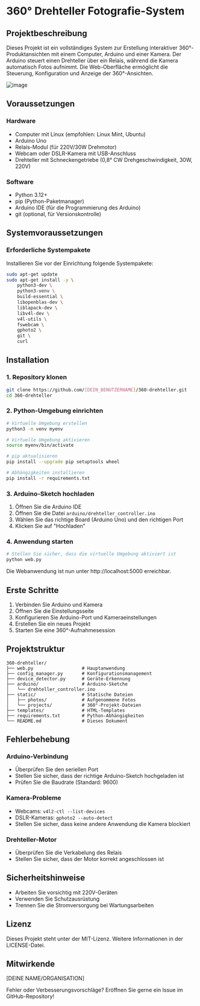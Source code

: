 # 360° Drehteller Fotografie-System

## Projektbeschreibung
Dieses Projekt ist ein vollständiges System zur Erstellung interaktiver 360°-Produktansichten mit einem Computer, Arduino und einer Kamera. Der Arduino steuert einen Drehteller über ein Relais, während die Kamera automatisch Fotos aufnimmt. Die Web-Oberfläche ermöglicht die Steuerung, Konfiguration und Anzeige der 360°-Ansichten.

![image](https://github.com/user-attachments/assets/9b665173-186d-4473-9a0b-8c1d37c44559)

## Voraussetzungen

### Hardware
- Computer mit Linux (empfohlen: Linux Mint, Ubuntu)
- Arduino Uno
- Relais-Modul (für 220V/30W Drehmotor)
- Webcam oder DSLR-Kamera mit USB-Anschluss
- Drehteller mit Schneckengetriebe (0,8° CW Drehgeschwindigkeit, 30W, 220V)

### Software
- Python 3.12+
- pip (Python-Paketmanager)
- Arduino IDE (für die Programmierung des Arduino)
- git (optional, für Versionskontrolle)

## Systemvoraussetzungen

### Erforderliche Systempakete
Installieren Sie vor der Einrichtung folgende Systempakete:

```bash
sudo apt-get update
sudo apt-get install -y \
    python3-dev \
    python3-venv \
    build-essential \
    libopenblas-dev \
    liblapack-dev \
    libv4l-dev \
    v4l-utils \
    fswebcam \
    gphoto2 \
    git \
    curl
```

## Installation

### 1. Repository klonen
```bash
git clone https://github.com/[DEIN_BENUTZERNAME]/360-drehteller.git
cd 360-drehteller
```

### 2. Python-Umgebung einrichten
```bash
# Virtuelle Umgebung erstellen
python3 -m venv myenv

# Virtuelle Umgebung aktivieren
source myenv/bin/activate

# pip aktualisieren
pip install --upgrade pip setuptools wheel

# Abhängigkeiten installieren
pip install -r requirements.txt
```

### 3. Arduino-Sketch hochladen
1. Öffnen Sie die Arduino IDE
2. Öffnen Sie die Datei `arduino/drehteller_controller.ino`
3. Wählen Sie das richtige Board (Arduino Uno) und den richtigen Port
4. Klicken Sie auf "Hochladen"

### 4. Anwendung starten
```bash
# Stellen Sie sicher, dass die virtuelle Umgebung aktiviert ist
python web.py
```

Die Webanwendung ist nun unter http://localhost:5000 erreichbar.

## Erste Schritte

1. Verbinden Sie Arduino und Kamera
2. Öffnen Sie die Einstellungsseite
3. Konfigurieren Sie Arduino-Port und Kameraeinstellungen
4. Erstellen Sie ein neues Projekt
5. Starten Sie eine 360°-Aufnahmesession

## Projektstruktur

```
360-drehteller/
├── web.py                  # Hauptanwendung
├── config_manager.py       # Konfigurationsmanagement
├── device_detector.py      # Geräte-Erkennung
├── arduino/                # Arduino-Sketche
│   └── drehteller_controller.ino
├── static/                 # Statische Dateien
│   ├── photos/             # Aufgenommene Fotos
│   └── projects/           # 360°-Projekt-Dateien
├── templates/              # HTML-Templates
├── requirements.txt        # Python-Abhängigkeiten
└── README.md               # Dieses Dokument
```

## Fehlerbehebung

### Arduino-Verbindung
- Überprüfen Sie den seriellen Port
- Stellen Sie sicher, dass der richtige Arduino-Sketch hochgeladen ist
- Prüfen Sie die Baudrate (Standard: 9600)

### Kamera-Probleme
- Webcams: `v4l2-ctl --list-devices`
- DSLR-Kameras: `gphoto2 --auto-detect`
- Stellen Sie sicher, dass keine andere Anwendung die Kamera blockiert

### Drehteller-Motor
- Überprüfen Sie die Verkabelung des Relais
- Stellen Sie sicher, dass der Motor korrekt angeschlossen ist

## Sicherheitshinweise
- Arbeiten Sie vorsichtig mit 220V-Geräten
- Verwenden Sie Schutzausrüstung
- Trennen Sie die Stromversorgung bei Wartungsarbeiten

## Lizenz
Dieses Projekt steht unter der MIT-Lizenz. Weitere Informationen in der LICENSE-Datei.

## Mitwirkende
[DEINE NAME/ORGANISATION]

Fehler oder Verbesserungsvorschläge? Eröffnen Sie gerne ein Issue im GitHub-Repository!
